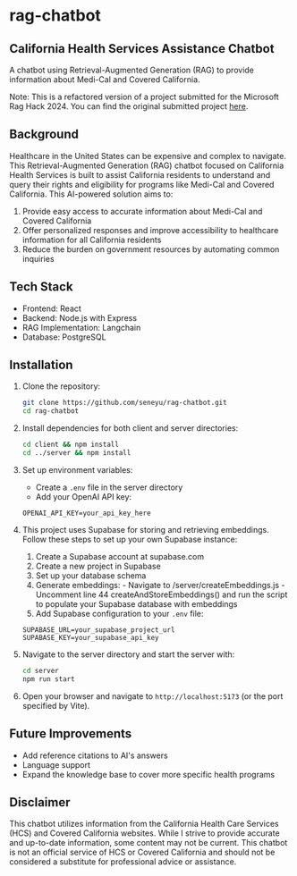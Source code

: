 # rag-chatbot

## California Health Services Assistance Chatbot

A chatbot using Retrieval-Augmented Generation (RAG) to provide information about Medi-Cal and Covered California.

Note:
This is a refactored version of a project submitted for the Microsoft Rag Hack 2024. You can find the original submitted project [here](https://github.com/microsoft/RAG_Hack/issues/150).

## Background

Healthcare in the United States can be expensive and complex to navigate. This Retrieval-Augmented Generation (RAG) chatbot focused on California Health Services is built to assist California residents to understand and query their rights and eligibility for programs like Medi-Cal and Covered California. This AI-powered solution aims to:

1. Provide easy access to accurate information about Medi-Cal and Covered California
2. Offer personalized responses and improve accessibility to healthcare information for all California residents
3. Reduce the burden on government resources by automating common inquiries

## Tech Stack

- Frontend: React
- Backend: Node.js with Express
- RAG Implementation: Langchain
- Database: PostgreSQL

## Installation

1. Clone the repository:

   ```bash
   git clone https://github.com/seneyu/rag-chatbot.git
   cd rag-chatbot
   ```

2. Install dependencies for both client and server directories:

   ```bash
   cd client && npm install
   cd ../server && npm install
   ```

3. Set up environment variables:

   - Create a `.env` file in the server directory
   - Add your OpenAI API key:

   ```text
   OPENAI_API_KEY=your_api_key_here
   ```

4. This project uses Supabase for storing and retrieving embeddings. Follow these steps to set up your own Supabase instance:

   1. Create a Supabase account at supabase.com
   2. Create a new project in Supabase
   3. Set up your database schema
   4. Generate embeddings: - Navigate to /server/createEmbeddings.js - Uncomment line 44 createAndStoreEmbeddings() and run the script to populate your Supabase database with embeddings
   5. Add Supabase configuration to your `.env` file:

   ```text
   SUPABASE_URL=your_supabase_project_url
   SUPABASE_KEY=your_supabase_api_key
   ```

5. Navigate to the server directory and start the server with:

   ```bash
   cd server
   npm run start
   ```

6. Open your browser and navigate to `http://localhost:5173` (or the port specified by Vite).

## Future Improvements

- Add reference citations to AI's answers
- Language support
- Expand the knowledge base to cover more specific health programs

## Disclaimer

This chatbot utilizes information from the California Health Care Services (HCS) and Covered California websites. While I strive to provide accurate and up-to-date information, some content may not be current. This chatbot is not an official service of HCS or Covered California and should not be considered a substitute for professional advice or assistance.
